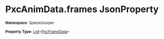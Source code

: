 # PxcAnimData.frames JsonProperty

<small>**Namespace**: SpaceUsurper</small>

<small>**Property Type**: [List](https://docs.microsoft.com/en-us/dotnet/api/system.collections.generic.list-1?view=netframework-4.5)&lt;[PxcFrameData](../PxcFrameData.md)&gt;</small>

